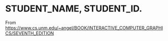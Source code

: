 # STUDENT_NAME, STUDENT_ID. 

From https://www.cs.unm.edu/~angel/BOOK/INTERACTIVE_COMPUTER_GRAPHICS/SEVENTH_EDITION
